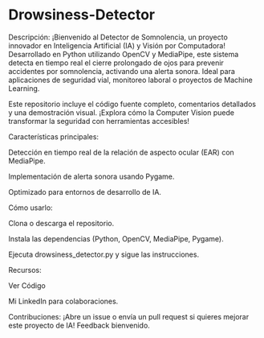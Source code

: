 # Drowsiness-Detector

Descripción:
¡Bienvenido al Detector de Somnolencia, un proyecto innovador en Inteligencia Artificial (IA) y Visión por Computadora! Desarrollado en Python utilizando OpenCV y MediaPipe, este sistema detecta en tiempo real el cierre prolongado de ojos para prevenir accidentes por somnolencia, activando una alerta sonora. Ideal para aplicaciones de seguridad vial, monitoreo laboral o proyectos de Machine Learning.

Este repositorio incluye el código fuente completo, comentarios detallados y una demostración visual. ¡Explora cómo la Computer Vision puede transformar la seguridad con herramientas accesibles!

Características principales:





Detección en tiempo real de la relación de aspecto ocular (EAR) con MediaPipe.



Implementación de alerta sonora usando Pygame.



Optimizado para entornos de desarrollo de IA.

Cómo usarlo:





Clona o descarga el repositorio.



Instala las dependencias (Python, OpenCV, MediaPipe, Pygame).



Ejecuta drowsiness_detector.py y sigue las instrucciones.

Recursos:





Ver Código



Mi LinkedIn para colaboraciones.





Contribuciones:
¡Abre un issue o envía un pull request si quieres mejorar este proyecto de IA! Feedback bienvenido.
